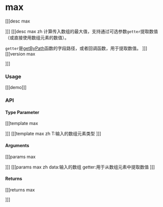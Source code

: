 # max
[[[desc max

]]]
[[[desc max zh
计算传入数组的最大值，支持通过可选参数`getter`提取数值（或直接使用数组元素的数值）。

`getter`是[getByPath](../object/getByPath)函数的字段路径，或者回调函数，用于提取数值。
]]]
[[[version max
  
]]]
### Usage

[[[demo]]]


### API

#### Type Parameter
[[[template max

]]]
[[[template max zh
T:输入的数组元素类型
]]]
#### Arguments
[[[params max

]]]
[[[params max zh
data:输入的数组
getter:用于从数组元素中提取数值
]]]
#### Returns
[[[returns max

]]]